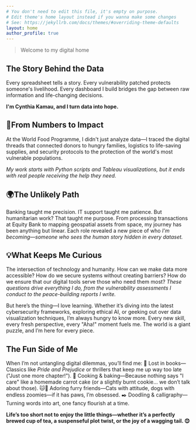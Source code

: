 ```yaml
---
# You don't need to edit this file, it's empty on purpose.
# Edit theme's home layout instead if you wanna make some changes
# See: https://jekyllrb.com/docs/themes/#overriding-theme-defaults
layout: home
author_profile: true
---
```


> Welcome to my digital home

## The Story Behind the Data
Every spreadsheet tells a story. Every vulnerability patched protects someone's livelihood. Every dashboard I build bridges the gap between raw information and life-changing decisions.

**I'm Cynthia Kamau, and I turn data into hope.**

## 🎯From Numbers to Impact
At the World Food Programme, I didn't just analyze data—I traced the digital threads that connected donors to hungry families, logistics to life-saving supplies, and security protocols to the protection of the world's most vulnerable populations.

*My work starts with Python scripts and Tableau visualizations, but it ends with real people receiving the help they need.*

## 🌍The Unlikely Path
Banking taught me precision. IT support taught me patience. But humanitarian work? That taught me purpose.
From processing transactions at Equity Bank to mapping geospatial assets from space, my journey has been anything but linear. Each role revealed a new piece of who *I'm becoming—someone who sees the human story hidden in every dataset.*

## 💡What Keeps Me Curious
The intersection of technology and humanity. How can we make data more accessible? How do we secure systems without creating barriers? How do we ensure that our digital tools serve those who need them most?
*These questions drive everything I do, from the vulnerability assessments I conduct to the peace-building reports I write.*

But here’s the thing—I love learning. Whether it’s diving into the latest cybersecurity frameworks, exploring ethical AI, or geeking out over data visualization techniques, I’m always hungry to know more. Every new skill, every fresh perspective, every "Aha!" moment fuels me. The world is a giant puzzle, and I’m here for every piece.

## The Fun Side of Me
When I’m not untangling digital dilemmas, you’ll find me:
📖 Lost in books—Classics like *Pride and Prejudice* or thrillers that keep me up way too late ("Just one more chapter!").
🍳 Cooking & baking—Because nothing says "I care" like a homemade carrot cake (or a slightly burnt cookie… we don’t talk about those).
🐱🐶 Adoring furry friends—Cats with attitude, dogs with endless zoomies—if it has paws, I’m obsessed.
✒️ Doodling & calligraphy—Turning words into art, one fancy flourish at a time.

**Life’s too short not to enjoy the little things—whether it’s a perfectly brewed cup of tea, a suspenseful plot twist, or the joy of a wagging tail. 😊**
